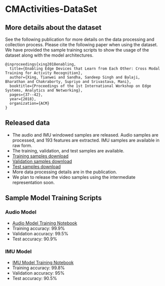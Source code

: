 # CMActivities-DataSet

## More details about the dataset
See the following publication for more details on the data processing and collection process. Please cite the following paper when using the dataset. We have provided the sample training scripts to show the usage of the dataset along with the model architectures.

```
@inproceedings{xing2018enabling,
  title={Enabling Edge Devices that Learn from Each Other: Cross Modal Training for Activity Recognition},
  author={Xing, Tianwei and Sandha, Sandeep Singh and Balaji, Bharathan and Chakraborty, Supriyo and Srivastava, Mani},
  booktitle={Proceedings of the 1st International Workshop on Edge Systems, Analytics and Networking},
  pages={37--42},
  year={2018},
  organization={ACM}
}
```

## Released data
- The audio and IMU windowed samples are released. Audio samples are processed, and 193 features are extracted. IMU samples are available in raw form.
- The training, validation, and test samples are available.
- [Training samples download](https://drive.google.com/file/d/1S9yFuHarB6jPD11Ddv87oG30TgY5ivDN/view?usp=sharing)
- [Validation samples download](https://drive.google.com/file/d/12s-eaw5w-X1jN2uS0x0DYM9CFAicwmnj/view?usp=sharing)
- [Test samples download](https://drive.google.com/file/d/1A5SW8ttsYzYKTvoqWdRJ_e5gQLJ67C2I/view?usp=sharing)
- More data processing details are in the publication.
- We plan to release the video samples using the intermediate representation soon. 

## Sample Model Training Scripts
### Audio Model
- [Audio Model Training Notebook](https://github.com/nesl/CMActivities-DataSet/blob/master/Audio_Model_Example.ipynb)
- Training accuracy: 99.9%
- Validation accuracy: 99.5%
- Test accuracy: 90.9%

### IMU Model
- [IMU Model Training Notebook](https://github.com/nesl/CMActivities-DataSet/blob/master/IMU_Model_Example.ipynb)
- Training accuracy: 99.8%
- Validation accuracy: 95%
- Test accuracy: 90.5%
